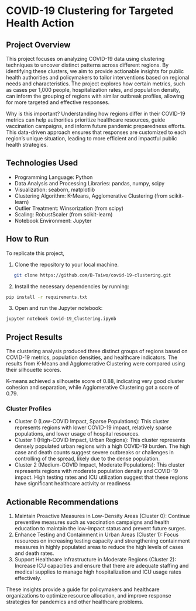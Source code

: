 # COVID-19 Clustering for Targeted Health Action

## Project Overview
This project focuses on analyzing COVID-19 data using clustering techniques to uncover distinct patterns across different regions. By identifying these clusters, we aim to provide actionable insights for public health authorities and policymakers to tailor interventions based on regional needs and characteristics. 
The project explores how certain metrics, such as cases per 1,000 people, hospitalization rates, and population density, can inform the grouping of regions with similar outbreak profiles, allowing for more targeted and effective responses.

Why is this important? Understanding how regions differ in their COVID-19 metrics can help authorities prioritize healthcare resources, guide vaccination campaigns, and inform future pandemic preparedness efforts.
This data-driven approach ensures that responses are customized to each region’s unique situation, leading to more efficient and impactful public health strategies.

## Technologies Used
- Programming Language: Python
- Data Analysis and Processing Libraries: pandas, numpy, scipy
- Visualization: seaborn, matplotlib
- Clustering Algorithm: K-Means, Agglomerative Clustering (from scikit-learn) 
- Outlier Treatment: Winsorization (from scipy)
- Scaling: RobustScaler (from scikit-learn)
- Notebook Environment: Jupyter


## How to Run
To replicate this project,
1. Clone the repository to your local machine.
```bash
   git clone https://github.com/B-Taiwo/covid-19-clustering.git
```
2. Install the necessary dependencies by running:
```bash
pip install -r requirements.txt
```
3. Open and run the Jupyter notebook:
```bash
jupyter notebook Covid-19_Clustering.ipynb
```

## Project Results
The clustering analysis produced three distinct groups of regions based on COVID-19 metrics, 
population densities, and healthcare indicators. The results from K-Means and Agglomerative 
Clustering were compared using their silhouette scores.

K-means achieved a silhouette score of 0.88, indicating very good cluster cohesion and separation, 
while Agglomerative Clustering got a score of 0.79.

### Cluster Profiles
- Cluster 0 (Low-COVID Impact, Sparse Populations): This cluster represents regions with lower 
COVID-19 impact, relatively sparse populations, and lower usage of hospital resources.
- Cluster 1 (High-COVID Impact, Urban Regions): This cluster represents densely populated 
urban regions with a high COVID-19 burden. The high case and death counts suggest severe 
outbreaks or challenges in controlling of the spread, likely due to the dense population.
- Cluster 2 (Medium-COVID Impact, Moderate Populations): This cluster represents regions 
with moderate population density and COVID-19 impact. High testing rates and ICU utilization 
suggest that these regions have significant healthcare activity or readiness

## Actionable Recommendations
1. Maintain Proactive Measures in Low-Density Areas (Cluster 0): Continue preventive measures 
such as vaccination campaigns and health education to maintain the low-impact status and 
prevent future surges.
2. Enhance Testing and Containment in Urban Areas (Cluster 1): Focus resources on increasing 
testing capacity and strengthening containment measures in highly populated areas to reduce 
the high levels of cases and death rates.
3. Support Healthcare Infrastructure in Moderate Regions (Cluster 2): Increase ICU capacities and 
ensure that there are adequate staffing and medical supplies to manage high hospitalization 
and ICU usage rates effectively.

These insights provide a guide for policymakers and healthcare organizations to optimize resource 
allocation, and improve response strategies for pandemics and other healthcare problems.
